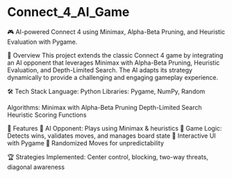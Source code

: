 # Connect_4_AI_Game
🎮 AI-powered Connect 4 using Minimax, Alpha-Beta Pruning, and Heuristic Evaluation with Pygame.

📌 Overview
This project extends the classic Connect 4 game by integrating an AI opponent that leverages Minimax with Alpha-Beta Pruning, Heuristic Evaluation, and Depth-Limited Search. The AI adapts its strategy dynamically to provide a challenging and engaging gameplay experience.

🛠️ Tech Stack
Language: Python
Libraries: Pygame, NumPy, Random

Algorithms:
Minimax with Alpha-Beta Pruning
Depth-Limited Search
Heuristic Scoring Functions

🚀 Features
🧠 AI Opponent: Plays using Minimax & heuristics
🎯 Game Logic: Detects wins, validates moves, and manages board state
🎨 Interactive UI with Pygame
🔄 Randomized Moves for unpredictability

🏆 Strategies Implemented: Center control, blocking, two-way threats, diagonal awareness
